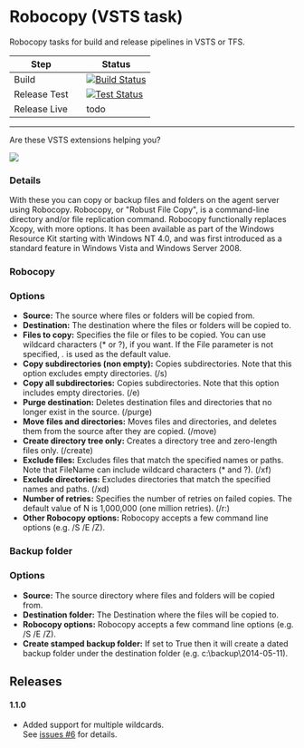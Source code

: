 # Robocopy (VSTS task)
Robocopy tasks for build and release pipelines in VSTS or TFS.

| Step | | Status |
| ------------- | ------------- | ------------- |
| Build | | [![Build Status](https://dev.azure.com/jungerius/VSTS%20Extensions/_apis/build/status/chrisism.VSTS.Robocopy?branchName=master)](https://dev.azure.com/jungerius/VSTS%20Extensions/_build/latest?definitionId=2&branchName=master) | 
| Release Test | | [![Test Status](https://vsrm.dev.azure.com/jungerius/_apis/public/Release/badge/23ef30ed-d143-4bff-985d-a3679df39d3f/1/1)](https://vsrm.dev.azure.com/jungerius/_apis/public/Release/badge/23ef30ed-d143-4bff-985d-a3679df39d3f/1/1) |
| Release Live | | todo |
  
------
Are these VSTS extensions helping you? 

[![](https://www.paypalobjects.com/en_US/i/btn/btn_donate_SM.gif)](https://www.paypal.com/cgi-bin/webscr?cmd=_s-xclick&hosted_button_id=BSMTZP9VKP8QN)

### Details

With these you can copy or backup files and folders on the agent server using Robocopy.
Robocopy, or "Robust File Copy", is a command-line directory and/or file replication command. Robocopy functionally replaces Xcopy, with more options. It has been available as part of the Windows Resource Kit starting with Windows NT 4.0, and was first introduced as a standard feature in Windows Vista and Windows Server 2008. 

### Robocopy
### Options

- **Source:** The source where files or folders will be copied from.
- **Destination:** The destination where the files or folders will be copied to.
- **Files to copy:** Specifies the file or files to be copied. You can use wildcard characters (* or ?), if you want. If the File parameter is not specified, *.* is used as the default value.
- **Copy subdirectories (non empty):** Copies subdirectories. Note that this option excludes empty directories. (/s)
- **Copy all subdirectories:** Copies subdirectories. Note that this option includes empty directories. (/e)
- **Purge destination:** Deletes destination files and directories that no longer exist in the source. (/purge)
- **Move files and directories:** Moves files and directories, and deletes them from the source after they are copied. (/move)
- **Create directory tree only:** Creates a directory tree and zero-length files only. (/create)
- **Exclude files:** Excludes files that match the specified names or paths. Note that FileName can include wildcard characters (* and ?). (/xf)
- **Exclude directories:** Excludes directories that match the specified names and paths. (/xd)
- **Number of retries:** Specifies the number of retries on failed copies. The default value of N is 1,000,000 (one million retries). (/r:<N>)
- **Other Robocopy options:** Robocopy accepts a few command line options (e.g. /S /E /Z).

### Backup folder
### Options
- **Source:** The source directory where files and folders will be copied from.
- **Destination folder:** The Destination where the files will be copied to.
- **Robocopy options:** Robocopy accepts a few command line options (e.g. /S /E /Z).
- **Create stamped backup folder:** If set to True then it will create a dated backup folder under the destination folder (e.g. c:\\backup\\2014-05-11).

## Releases

#### 1.1.0
- Added support for multiple wildcards.  
See [issues #6](https://github.com/chrisism/VSTS.Robocopy/issues/6) for details.

